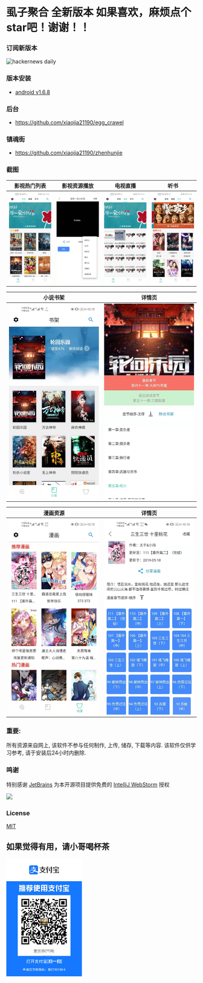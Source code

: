 # 虱子聚合 全新版本  如果喜欢，麻烦点个star吧！谢谢！！

### 订阅新版本
<img src="https://timqian-imgs.s3.ap-southeast-1.amazonaws.com/2020-09-Screen%20Shot%202020-09-01%20at%205.15.54%20PM.png" alt="hackernews daily" width="400"/>

### 版本安装
- [android v1.6.8](https://jizutang.oss-cn-beijing.aliyuncs.com/download/upload/%E8%99%B1%E5%AD%90%E8%81%9A%E5%90%88.apk)

### 后台
-  https://github.com/xiaojia21190/egg_crawel

### 镇魂街
-  https://github.com/xiaojia21190/zhenhunjie

### 截图

|      影视热门列表       |      影视资源播放       |         电视直播          |          听书           |
| :---------------------: | :---------------------: | :-----------------------: | :---------------------: |
| ![home](./images/1.jpg) | ![home](./images/6.jpg) | ![detail](./images/4.jpg) | ![home](./images/5.jpg) |


|        小说书架         |          详情页           |
| :---------------------: | :-----------------------: |
| ![home](./images/2.jpg) | ![detail](./images/8.jpg) |

|        漫画资源         |          详情页           |
| :---------------------: | :-----------------------: |
| ![home](./images/3.jpg) | ![detail](./images/9.jpg) |



### 重要:

所有资源来自网上, 该软件不参与任何制作, 上传, 储存, 下载等内容. 该软件仅供学习参考, 请于安装后24小时内删除.

###  鸣谢

特别感谢 [JetBrains](https://www.jetbrains.com/?from=ferry) 为本开源项目提供免费的 [IntelliJ WebStorm](https://www.jetbrains.com/webstorm/) 授权

<p>
 <a href="https://www.jetbrains.com/?from=ferry">
   <img height="200" src="https://www.fdevops.com/wp-content/uploads/2020/09/1599213857-jetbrains-variant-4.png">
 </a>
</p>


### License

[MIT](LICENSE)

## 如果觉得有用，请小哥喝杯茶

<img src="./images/微信图片_20210113220740.jpg" width="200px" />

